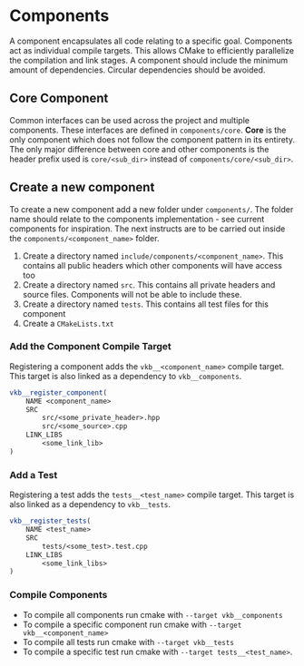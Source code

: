 # Components

A component encapsulates all code relating to a specific goal. Components act as individual compile targets. This allows CMake to efficiently parallelize the compilation and link stages. A component should include the minimum amount of dependencies. Circular dependencies should be avoided.

## Core Component

Common interfaces can be used across the project and multiple components. These interfaces are defined in `components/core`. **Core** is the only component which does not follow the component pattern in its entirety. The only major difference between core and other components is the header prefix used is `core/<sub_dir>` instead of `components/core/<sub_dir>`.

## Create a new component

To create a new component add a new folder under `components/`. The folder name should relate to the components implementation - see current components for inspiration. The next instructs are to be carried out inside the `components/<component_name>` folder.

1. Create a directory named `include/components/<component_name>`. This contains all public headers which other components will have access too
2. Create a directory named `src`. This contains all private headers and source files. Components will not be able to include these.
3. Create a directory named `tests`. This contains all test files for this component
4. Create a `CMakeLists.txt`

### Add the Component Compile Target

Registering a component adds the `vkb__<component_name>` compile target. This target is also linked as a dependency to `vkb__components`.

```cmake
vkb__register_component(
    NAME <component_name>
    SRC
        src/<some_private_header>.hpp
        src/<some_source>.cpp
    LINK_LIBS
        <some_link_lib>
)
```

### Add a Test

Registering a test adds the `tests__<test_name>` compile target. This target is also linked as a dependency to `vkb__tests`.

```cmake
vkb__register_tests(
    NAME <test_name>
    SRC
        tests/<some_test>.test.cpp
    LINK_LIBS
        <some_link_libs>
)
```

### Compile Components

- To compile all components run cmake with `--target vkb__components`
- To compile a specific component run cmake with `--target vkb__<component_name>`
- To compile all tests run cmake with `--target vkb__tests`
- To compile a specific test run cmake with `--target tests__<test_name>`.